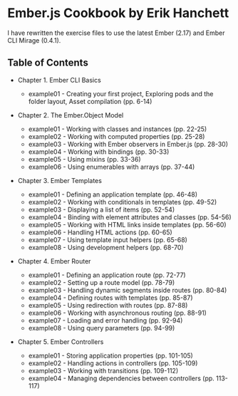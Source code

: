 # Ember.js Cookbook by Erik Hanchett

I have rewritten the exercise files to use the latest Ember (2.17) and Ember CLI Mirage (0.4.1).

## Table of Contents

- Chapter 1. Ember CLI Basics

    - example01 - Creating your first project, Exploring pods and the folder layout, Asset compilation (pp. 6-14)

- Chapter 2. The Ember.Object Model

    - example01 - Working with classes and instances (pp. 22-25)
    - example02 - Working with computed properties (pp. 25-28)
    - example03 - Working with Ember observers in Ember.js (pp. 28-30)
    - example04 - Working with bindings (pp. 30-33)
    - example05 - Using mixins (pp. 33-36)
    - example06 - Using enumerables with arrays (pp. 37-44)

- Chapter 3. Ember Templates

    - example01 - Defining an application template (pp. 46-48)
    - example02 - Working with conditionals in templates (pp. 49-52)
    - example03 - Displaying a list of items (pp. 52-54)
    - example04 - Binding with element attributes and classes (pp. 54-56)
    - example05 - Working with HTML links inside templates (pp. 56-60)
    - example06 - Handling HTML actions (pp. 60-65)
    - example07 - Using template input helpers (pp. 65-68)
    - example08 - Using development helpers (pp. 68-70)

- Chapter 4. Ember Router

    - example01 - Defining an application route (pp. 72-77)
    - example02 - Setting up a route model (pp. 78-79)
    - example03 - Handling dynamic segments inside routes (pp. 80-84)
    - example04 - Defining routes with templates (pp. 85-87)
    - example05 - Using redirection with routes (pp. 87-88)
    - example06 - Working with asynchronous routing (pp. 88-91)
    - example07 - Loading and error handling (pp. 92-94)
    - example08 - Using query parameters (pp. 94-99)

- Chapter 5. Ember Controllers

    - example01 - Storing application properties (pp. 101-105)
    - example02 - Handling actions in controllers (pp. 105-109)
    - example03 - Working with transitions (pp. 109-112)
    - example04 - Managing dependencies between controllers (pp. 113-117)
